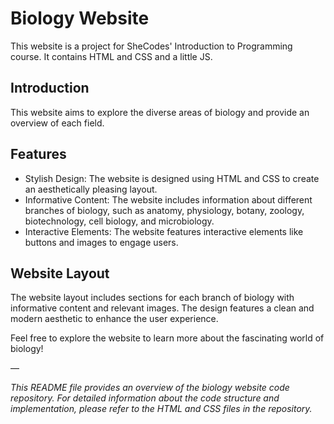 # Biology Website

This website is a project for SheCodes' Introduction to Programming course. It contains HTML and CSS and a little JS.

## Introduction

This website aims to explore the diverse areas of biology and provide an overview of each field.

## Features

- Stylish Design: The website is designed using HTML and CSS to create an aesthetically pleasing layout.
- Informative Content: The website includes information about different branches of biology, such as anatomy, physiology, botany, zoology, biotechnology, cell biology, and microbiology.
- Interactive Elements: The website features interactive elements like buttons and images to engage users.

## Website Layout

The website layout includes sections for each branch of biology with informative content and relevant images. The design features a clean and modern aesthetic to enhance the user experience.

Feel free to explore the website to learn more about the fascinating world of biology!

—

*This README file provides an overview of the biology website code repository. For detailed information about the code structure and implementation, please refer to the HTML and CSS files in the repository.*
